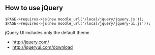 How to use jQuery
-----------------

    $PAGE->requires->js(new moodle_url('/local/jquery/jquery.js'));
    $PAGE->requires->js(new moodle_url('/local/jquery/jquery-ui.js'));

jQuery UI includes only the default theme.

* <http://jquery.com/>
* <http://jqueryui.com/download>

